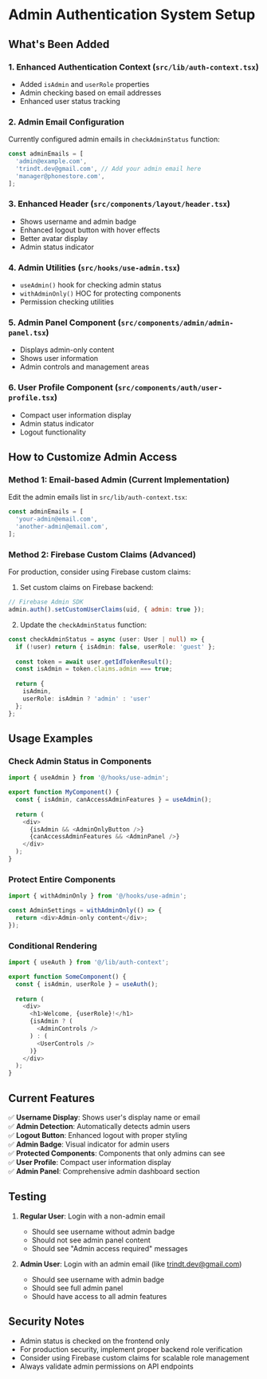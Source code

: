 # Admin Authentication System Setup

## What's Been Added

### 1. Enhanced Authentication Context (`src/lib/auth-context.tsx`)
- Added `isAdmin` and `userRole` properties
- Admin checking based on email addresses
- Enhanced user status tracking

### 2. Admin Email Configuration
Currently configured admin emails in `checkAdminStatus` function:
```typescript
const adminEmails = [
  'admin@example.com',
  'trindt.dev@gmail.com', // Add your admin email here
  'manager@phonestore.com',
];
```

### 3. Enhanced Header (`src/components/layout/header.tsx`)
- Shows username and admin badge
- Enhanced logout button with hover effects
- Better avatar display
- Admin status indicator

### 4. Admin Utilities (`src/hooks/use-admin.tsx`)
- `useAdmin()` hook for checking admin status
- `withAdminOnly()` HOC for protecting components
- Permission checking utilities

### 5. Admin Panel Component (`src/components/admin/admin-panel.tsx`)
- Displays admin-only content
- Shows user information
- Admin controls and management areas

### 6. User Profile Component (`src/components/auth/user-profile.tsx`)
- Compact user information display
- Admin status indicator
- Logout functionality

## How to Customize Admin Access

### Method 1: Email-based Admin (Current Implementation)
Edit the admin emails list in `src/lib/auth-context.tsx`:
```typescript
const adminEmails = [
  'your-admin@email.com',
  'another-admin@email.com',
];
```

### Method 2: Firebase Custom Claims (Advanced)
For production, consider using Firebase custom claims:

1. Set custom claims on Firebase backend:
```javascript
// Firebase Admin SDK
admin.auth().setCustomUserClaims(uid, { admin: true });
```

2. Update the `checkAdminStatus` function:
```typescript
const checkAdminStatus = async (user: User | null) => {
  if (!user) return { isAdmin: false, userRole: 'guest' };
  
  const token = await user.getIdTokenResult();
  const isAdmin = token.claims.admin === true;
  
  return {
    isAdmin,
    userRole: isAdmin ? 'admin' : 'user'
  };
};
```

## Usage Examples

### Check Admin Status in Components
```typescript
import { useAdmin } from '@/hooks/use-admin';

export function MyComponent() {
  const { isAdmin, canAccessAdminFeatures } = useAdmin();
  
  return (
    <div>
      {isAdmin && <AdminOnlyButton />}
      {canAccessAdminFeatures && <AdminPanel />}
    </div>
  );
}
```

### Protect Entire Components
```typescript
import { withAdminOnly } from '@/hooks/use-admin';

const AdminSettings = withAdminOnly(() => {
  return <div>Admin-only content</div>;
});
```

### Conditional Rendering
```typescript
import { useAuth } from '@/lib/auth-context';

export function SomeComponent() {
  const { isAdmin, userRole } = useAuth();
  
  return (
    <div>
      <h1>Welcome, {userRole}!</h1>
      {isAdmin ? (
        <AdminControls />
      ) : (
        <UserControls />
      )}
    </div>
  );
}
```

## Current Features

✅ **Username Display**: Shows user's display name or email  
✅ **Admin Detection**: Automatically detects admin users  
✅ **Logout Button**: Enhanced logout with proper styling  
✅ **Admin Badge**: Visual indicator for admin users  
✅ **Protected Components**: Components that only admins can see  
✅ **User Profile**: Compact user information display  
✅ **Admin Panel**: Comprehensive admin dashboard section  

## Testing

1. **Regular User**: Login with a non-admin email
   - Should see username without admin badge
   - Should not see admin panel content
   - Should see "Admin access required" messages

2. **Admin User**: Login with an admin email (like trindt.dev@gmail.com)
   - Should see username with admin badge
   - Should see full admin panel
   - Should have access to all admin features

## Security Notes

- Admin status is checked on the frontend only
- For production security, implement proper backend role verification
- Consider using Firebase custom claims for scalable role management
- Always validate admin permissions on API endpoints
